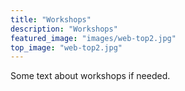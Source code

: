 ```yaml
---
title: "Workshops"
description: "Workshops"
featured_image: "images/web-top2.jpg"
top_image: "web-top2.jpg"
---
```

Some text about workshops if needed.
